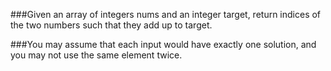 







###Given an array of integers nums and an integer target, return indices of the two numbers such that they add up to target.

###You may assume that each input would have exactly one solution, and you may not use the same element twice.